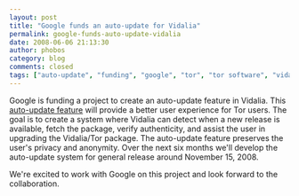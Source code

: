```yaml
---
layout: post
title: "Google funds an auto-update for Vidalia"
permalink: google-funds-auto-update-vidalia
date: 2008-06-06 21:13:30
author: phobos
category: blog
comments: closed
tags: ["auto-update", "funding", "google", "tor", "tor software", "vidalia"]
---
```


Google is funding a project to create an auto-update feature in Vidalia. This [auto-update feature](https://www.torproject.org/projects/google) will provide a better user experience for Tor users. The goal is to create a system where Vidalia can detect when a new release is available, fetch the package, verify authenticity, and assist the user in upgrading the Vidalia/Tor package. The auto-update feature preserves the user's privacy and anonymity. Over the next six months we'll develop the auto-update system for general release around November 15, 2008.

We're excited to work with Google on this project and look forward to the collaboration.
